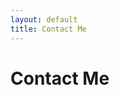 ```yaml
---
layout: default
title: Contact Me
---
```


<div id="contact">
  <h1 class="pageTitle">Contact Me</h1>
  <div class="contactContent">
  <!---  <p class="intro">This is an example Contact page. If you want to make changes then do so in the <code>contact.html</code> file.</p> 
  
    <p>The form is provided by <a href="http://formspree.io/">Formspree.</a> Follow the directions on their site to set up the form for use.</p>
    --->
    <p class='intro'>I always welcome discussions and enquires regarding my work, feel free to submit your comments in the forms on the right.</p>
    
  </div>
  <form action="http://formspree.io/xhonglei2007@gmail.com" method="POST">
    <label for="name">Name</label>    
    <input type="text" id="name" name="name" class="full-width"><br>
    <label for="email">Email Address</label>
    <input type="email" id="email" name="_replyto" class="full-width"><br>
    <label for="message">Message</label>
    <textarea name="message" id="message" cols="30" rows="10" class="full-width"></textarea><br>
    <input type="submit" value="Send" class="button">
  </form>
</div>
